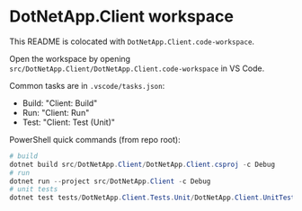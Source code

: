 # DotNetApp.Client workspace

This README is colocated with `DotNetApp.Client.code-workspace`.

Open the workspace by opening `src/DotNetApp.Client/DotNetApp.Client.code-workspace` in VS Code.

Common tasks are in `.vscode/tasks.json`:

- Build: "Client: Build"
- Run: "Client: Run"
- Test: "Client: Test (Unit)"

PowerShell quick commands (from repo root):
```powershell
# build
dotnet build src/DotNetApp.Client/DotNetApp.Client.csproj -c Debug
# run
dotnet run --project src/DotNetApp.Client -c Debug
# unit tests
dotnet test tests/DotNetApp.Client.Tests.Unit/DotNetApp.Client.UnitTests.csproj -c Debug
```
